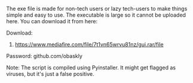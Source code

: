 The exe file is made for non-tech users or lazy tech-users to make things simple and easy to use.
The executable is large so it cannot be uploaded here. You can download it from here:

Download:
1. https://www.mediafire.com/file/7t1vn65wrvu81nz/gui.rar/file

Password: github.com/obaskly

Note: The script is compiled using Pyinstaller. It might get flagged as viruses, but it's just a false positive.

